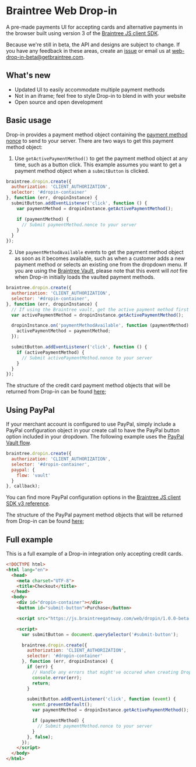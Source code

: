 # Braintree Web Drop-in

A pre-made payments UI for accepting cards and alternative payments in the browser built using version 3 of the [Braintree JS client SDK](https://github.com/braintree/braintree-web).

Because we're still in beta, the API and designs are subject to change. If you have any feedback in these areas, create an [issue](https://github.com/braintree/braintree-web-drop-in/issues) or email us at [web-drop-in-beta@getbraintree.com](mailto:web-drop-in-beta@getbraintree.com).

## What's new

- Updated UI to easily accommodate multiple payment methods
- Not in an iframe; feel free to style Drop-in to blend in with your website
- Open source and open development

## Basic usage

Drop-in provides a payment method object containing the [payment method nonce](https://developers.braintreepayments.com/start/overview#payment-method-nonce) to send to your server. There are two ways to get this payment method object:

1. Use `getActivePaymentMethod()` to get the payment method object at any time, such as a button click. This example assumes you want to get a payment method object when a `submitButton` is clicked.

  ```js
  braintree.dropin.create({
    authorization: 'CLIENT_AUTHORIZATION',
    selector: '#dropin-container'
  }, function (err, dropinInstance) {
    submitButton.addEventListener('click', function () {
      var paymentMethod = dropinInstance.getActivePaymentMethod();

      if (paymentMethod) {
        // Submit paymentMethod.nonce to your server
      }
    }
  });
  ```

2. Use `paymentMethodAvailable` events to get the payment method object as soon as it becomes available, such as when a customer adds a new payment method or selects an existing one from the dropdown menu. If you are using the [Braintree Vault](https://articles.braintreepayments.com/control-panel/vault/overview), please note that this event will _not_ fire when Drop-in initially loads the vaulted payment methods.

  ```js
  braintree.dropin.create({
    authorization: 'CLIENT_AUTHORIZATION',
    selector: '#dropin-container',
  }, function (err, dropinInstance) {
    // If using the Braintree vault, get the active payment method first
    var activePaymentMethod = dropinInstance.getActivePaymentMethod();

    dropinInstance.on('paymentMethodAvailable', function (paymentMethod) {
      activePaymentMethod = paymentMethod;
    });

    submitButton.addEventListener('click', function () {
      if (activePaymentMethod) {
        // Submit activePaymentMethod.nonce to your server
      }
    }
  });
  ```

The structure of the credit card payment method objects that will be returned from Drop-in can be found [here](http://braintree.github.io/braintree-web/current/HostedFields.html#~tokenizePayload);

## Using PayPal

If your merchant account is configured to use PayPal, simply include a PayPal configuration object in your create call to have the PayPal button option included in your dropdown. The following example uses the [PayPal Vault flow](https://developers.braintreepayments.com/guides/paypal/vault/javascript/v3).

```js
braintree.dropin.create({
  authorization: 'CLIENT_AUTHORIZATION',
  selector: '#dropin-container',
  paypal: {
    flow: 'vault'
  }
}, callback);
```

You can find more PayPal configuration options in the [Braintree JS client SDK v3 reference](https://braintree.github.io/braintree-web/current/PayPal.html#tokenize).

The structure of the PayPal payment method objects that will be returned from Drop-in can be found [here](http://braintree.github.io/braintree-web/current/PayPal.html#~tokenizeReturn);

## Full example

This is a full example of a Drop-in integration only accepting credit cards.

 ```html
 <!DOCTYPE html>
 <html lang="en">
   <head>
     <meta charset="UTF-8">
     <title>Checkout</title>
   </head>
   <body>
     <div id="dropin-container"></div>
     <button id="submit-button">Purchase</button>

     <script src="https://js.braintreegateway.com/web/dropin/1.0.0-beta.1/js/dropin.min.js"></script>

     <script>
       var submitButton = document.querySelector('#submit-button');

       braintree.dropin.create({
         authorization: 'CLIENT_AUTHORIZATION',
         selector: '#dropin-container'
       }, function (err, dropinInstance) {
         if (err) {
           // Handle any errors that might've occured when creating Drop-in
           console.error(err);
           return;
         }

         submitButton.addEventListener('click', function (event) {
           event.preventDefault();
           var paymentMethod = dropinInstance.getActivePaymentMethod();

           if (paymentMethod) {
             // Submit paymentMethod.nonce to your server
           }
         }, false);
       });
     </script>
   </body>
 </html>
 ```
